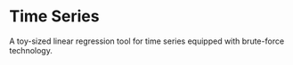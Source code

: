 Time Series
===========

A toy-sized linear regression tool for time series equipped with brute-force technology.
